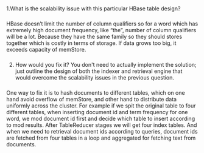 ###
1.What is the scalability issue with this particular HBase table design?

###

####
HBase doesn’t limit the number of column qualifiers so for a word which has extremely high document frequency, like “the”, number of column qualifiers will be a lot. Because they have the same family so they should stores together which is costly in terms of storage. If data grows too big, it exceeds capacity of memStore. 

####

###
2. How would you fix it? You don't need to actually implement the solution; just outline the design of both the indexer and retrieval engine that would overcome the scalability issues in the previous question.

###

####
One way to fix it is to hash documents to different tables, which on one hand avoid overflow of memStore, and other hand to distribute data uniformly across the cluster. For example if we spit the original table to four different tables, when inserting document id and term frequency for one word, we mod document id first and decide which table to insert according to mod results. After TableReducer stages we will get four index tables. And when we need to retrieval document ids according to queries, document ids are fetched from four tables in a loop and aggregated for fetching text from documents.

####
